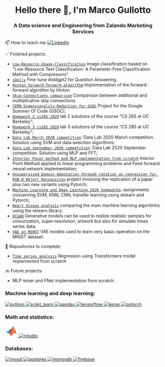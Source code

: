 <h1 align="center">Hello there 👋, I'm Marco Gullotto </h1>
<h3 align="center">A Data science and Engineering from Zalando Marketing Services</h3>


📫 How to reach me <a href="https://www.linkedin.com/in/marcogullotto/"><img src="https://img.shields.io/badge/LinkedIn--_.svg?style=social&logo=linkedin" alt="LinkedIn"></a>

✅ Finished projects:
* [`Low-Resource-Image-Classification`](https://github.com/MarcoChain/Low-Resource-Image-Classification) Image classification based on "Low-Resource Text Classification: A Parameter-Free Classification Method with Compressors".
* [`sDolly`](https://github.com/MarcoChain/sDolly2) Fine-tune distilgpt2 for Question Answering.
* [`Hinton forward-forward-algorithm`](https://github.com/MarcoChain/Forward-Forward-Implementation) Implementation of the forward-forward algorithm by Hinton
* [`Skip-Connections comparison`](https://github.com/MarcoChain/Skip-Connection---Comparison) Comparison between additional and multiplicative skip connections
* [`CERN Dimensionality-Reduction for GSOC`](https://github.com/MarcoChain/ML4-Dimensionality-Reduction) Project for the Google Summer Of Code (GSOC);
* [`Homework 2 cs285 2020`](https://github.com/MarcoChain/CS285-Homework2) lab 2 solutions of the course "CS 285 at UC Berkeley";
* [`Homework 3 cs285 2020`](https://github.com/MarcoChain/CS285-Homework3) lab 3 solutions of the course "CS 285 at UC Berkeley";
* [`Data Lab March 2020 competition`](https://github.com/MarcoChain/Data-Lab-2020-March): Data Lab 2020 March competition. Solution using SVM and data selection algorithms;
* [`Data Lab September 2020 competition`](https://github.com/MarcoChain/Data-Lab-2020-September): Data Lab 2020 September competition. Solution using MLP and FFT;
* [`Interior Point method and MLP implementation from scratch`](https://github.com/MarcoChain/Numerical-Optimization-for-Large-Scale-problems-and-Stochastic-optimization) Interior Point Method applied to linear programming problems and Feed forward neural network implementation;
* [`Unsupervised Domain Adaptation through rotation as regression for RGB-D Object Recognition`](https://github.com/sigeek/mldl-rgbd-da) project involving the replication of a paper plus two new variants using Pytorch;
* [`Machine Learning and Deep Learning 2020 homeworks`](https://github.com/MarcoChain/Machine-learning-2020-homeworks): assignments concerning SVM, KNN, CNN, transfer learning using sklearn and Pytorch;
* [`Heart diseas analysis`](https://github.com/MarcoChain/Matematichs-in-machine-learning-tesina) comparing the main machine learning algoritmhs using the sklearn library;
* [`DCGAN`](https://github.com/MarcoChain/Deep-Convolutional-Generative-Adversarial-Networks) Generative models can be used to realize realistic samples for colourization, super-resolution, artwork but also for simulate times series data;
* [`VAE on MINST`](https://github.com/MarcoChain/LearnMathWithMNIST) VAE models used to learn very basic operation on the MNIST dataset.


🚧 Repositories to complete: 
* [`Time series analysis`](https://github.com/MarcoChain/Transformers-Time-Series) Regression using Transformers model implemented from scratch 

🔜 Future projects: 
* MLP mixer and FNet implementation from scratch. 


<h3 align="left">Machine learning and deep learning:</h3> 
<p align="left"> 
  <a href="https://www.python.org" target="_blank"> <img src="https://www.vectorlogo.zone/logos/python/python-icon.svg" alt="python" width="40" height="40"/> </a> 
  <a href="https://scikit-learn.org/" target="_blank"> <img src="https://upload.wikimedia.org/wikipedia/commons/thumb/0/05/Scikit_learn_logo_small.svg/390px-Scikit_learn_logo_small.svg.png" alt="scikit_learn" width="70" height="40"/> </a> 
  <a href="https://pandas.pydata.org/" target="_blank"> <img src="https://raw.githubusercontent.com/valohai/ml-logos/5127528b5baadb77a6ea4b999a47b4e86bf0f98b/pandas.svg" alt="pandas" width="100" height="40"/> </a> 
  <a href="https://www.tensorflow.org" target="_blank"> <img src="https://www.vectorlogo.zone/logos/tensorflow/tensorflow-icon.svg" alt="tensorflow" width="40" height="40"/> </a> 
  <a href="https://keras.io/" target="_blank"> <img src="https://raw.githubusercontent.com/valohai/ml-logos/5127528b5baadb77a6ea4b999a47b4e86bf0f98b/keras.svg" alt="keras" width="40" height="40"/> </a> 
 <a href="https://pytorch.org/" target="_blank"> <img src="https://www.vectorlogo.zone/logos/pytorch/pytorch-icon.svg" alt="pytorch" width="40" height="40"/> </a>  </p>
 

<h3 align="left">Math and statistics:</h3> 
<p align="left">
  <a href="https://www.mathworks.com/" target="_blank"> <img src="https://raw.githubusercontent.com/vscode-icons/vscode-icons/1120bad531c928642d2ee49942be079a9fb0519b/icons/file_type_matlab.svg" alt="mysql" width="40" height="40"/> </a>
  <a href="https://rstudio.com/" target="_blank"> <img src="https://upload.wikimedia.org/wikipedia/commons/thumb/d/d0/RStudio_logo_flat.svg/1280px-RStudio_logo_flat.svg.png" alt="rstudio" width="120" height="40"/> </a>
</p>

<h3 align="left">Databases:</h3> 
  <p align="left"> 
  <a href="https://www.mysql.com/" target="_blank"> <img src="https://www.vectorlogo.zone/logos/mysql/mysql-icon.svg" alt="mysql" width="40" height="40"/> </a>
  <a href="https://www.postgresql.org/" target="_blank"> <img src="https://www.vectorlogo.zone/logos/postgresql/postgresql-icon.svg" alt="postgres" width="40" height="40"/> </a>
  <a href="https://www.mongodb.com" target="_blank"> <img src="https://www.vectorlogo.zone/logos/mongodb/mongodb-icon.svg" alt="mongodb" width="40" height="40"/> </a>
  <a href="https://firebase.google.com/" target="_blank"> <img src="https://www.vectorlogo.zone/logos/firebase/firebase-icon.svg" alt="firebase" width="40" height="40"/> </a>
  </p>
  
  <!--
 <h3 align="left">Web development:</h3> 
  <p align="left"> 
  <a href="https://www.mysql.com/" target="_blank"> <img src="https://www.vectorlogo.zone/logos/mysql/mysql-icon.svg" alt="mysql" width="40" height="40"/> </a>
  </p> -->

